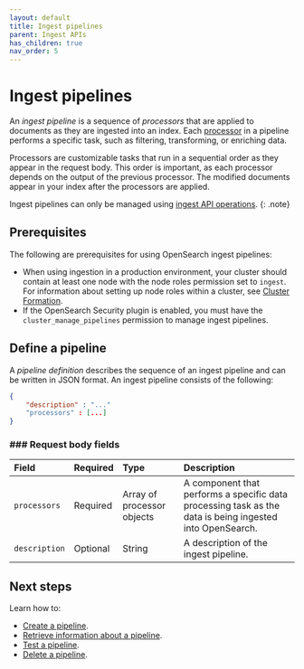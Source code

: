 ```yaml
---
layout: default
title: Ingest pipelines
parent: Ingest APIs
has_children: true
nav_order: 5
---
```


# Ingest pipelines

An _ingest pipeline_ is a sequence of _processors_ that are applied to documents as they are ingested into an index. Each [processor]({{site.url}}{{site.baseurl}}/api-reference/ingest-apis/ingest-processors/) in a pipeline performs a specific task, such as filtering, transforming, or enriching data. 

Processors are customizable tasks that run in a sequential order as they appear in the request body. This order is important, as each processor depends on the output of the previous processor. The modified documents appear in your index after the processors are applied.

Ingest pipelines can only be managed using [ingest API operations]({{site.url}}{{site.baseurl}}/api-reference/ingest-apis/index/).
{: .note}

## Prerequisites 

The following are prerequisites for using OpenSearch ingest pipelines:

- When using ingestion in a production environment, your cluster should contain at least one node with the node roles permission set to `ingest`. For information about setting up node roles within a cluster, see [Cluster Formation]({{site.url}}{{site.baseurl}}/opensearch/cluster/).
- If the OpenSearch Security plugin is enabled, you must have the `cluster_manage_pipelines` permission to manage ingest pipelines.

## Define a pipeline

A _pipeline definition_ describes the sequence of an ingest pipeline and can be written in JSON format. An ingest pipeline consists of the following:

```json
{
    "description" : "..."
    "processors" : [...]
}
```

### ### Request body fields

Field | Required | Type | Description
:--- | :--- | :--- | :---
`processors` | Required | Array of processor objects | A component that performs a specific data processing task as the data is being ingested into OpenSearch.
`description` | Optional | String | A description of the ingest pipeline. 

## Next steps

Learn how to:

- [Create a pipeline]({{site.url}}{{site.baseurl}}/api-reference/ingest-apis/create-ingest/).
- [Retrieve information about a pipeline]({{site.url}}{{site.baseurl}}/api-reference/ingest-apis/get-ingest/).
- [Test a pipeline]({{site.url}}{{site.baseurl}}/api-reference/ingest-apis/simulate-ingest/).
- [Delete a pipeline]({{site.url}}{{site.baseurl}}/api-reference/ingest-apis/delete-ingest/). 

